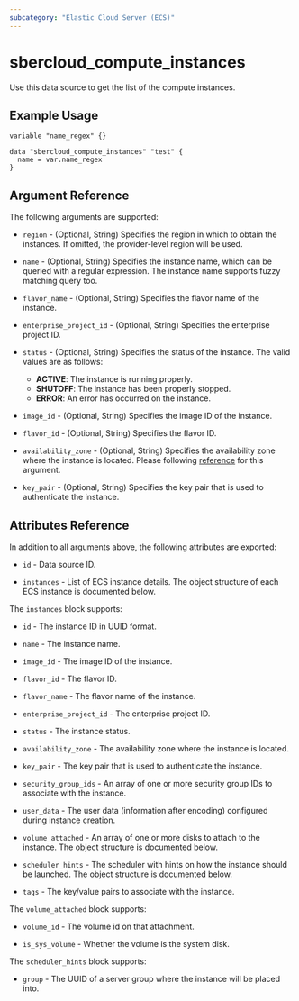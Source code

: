 ```yaml
---
subcategory: "Elastic Cloud Server (ECS)"
---
```


# sbercloud_compute_instances

Use this data source to get the list of the compute instances.

## Example Usage

```hcl
variable "name_regex" {}

data "sbercloud_compute_instances" "test" {
  name = var.name_regex
}
```

## Argument Reference

The following arguments are supported:

* `region` - (Optional, String) Specifies the region in which to obtain the instances.
  If omitted, the provider-level region will be used.

* `name` - (Optional, String) Specifies the instance name, which can be queried with a regular expression.
  The instance name supports fuzzy matching query too.

* `flavor_name` - (Optional, String) Specifies the flavor name of the instance.

* `enterprise_project_id` - (Optional, String) Specifies the enterprise project ID.

* `status` - (Optional, String) Specifies the status of the instance. The valid values are as follows:
  + **ACTIVE**: The instance is running properly.
  + **SHUTOFF**: The instance has been properly stopped.
  + **ERROR**: An error has occurred on the instance.

* `image_id` - (Optional, String) Specifies the image ID of the instance.

* `flavor_id` - (Optional, String) Specifies the flavor ID.

* `availability_zone` - (Optional, String) Specifies the availability zone where the instance is located.
  Please following [reference](https://support.hc.sbercloud.ru/endpoint/index.html) for this argument.

* `key_pair` - (Optional, String) Specifies the key pair that is used to authenticate the instance.

## Attributes Reference

In addition to all arguments above, the following attributes are exported:

* `id` - Data source ID.

* `instances` - List of ECS instance details. The object structure of each ECS instance is documented below.

The `instances` block supports:

* `id` - The instance ID in UUID format.

* `name` - The instance name.

* `image_id` - The image ID of the instance.

* `flavor_id` - The flavor ID.

* `flavor_name` - The flavor name of the instance.

* `enterprise_project_id` - The enterprise project ID.

* `status` - The instance status.

* `availability_zone` - The availability zone where the instance is located.

* `key_pair` - The key pair that is used to authenticate the instance.

* `security_group_ids` - An array of one or more security group IDs to associate with the instance.

* `user_data` - The user data (information after encoding) configured during instance creation.

* `volume_attached` - An array of one or more disks to attach to the instance. The object structure is documented below.

* `scheduler_hints` - The scheduler with hints on how the instance should be launched.
  The object structure is documented below.

* `tags` - The key/value pairs to associate with the instance.

The `volume_attached` block supports:

* `volume_id` - The volume id on that attachment.

* `is_sys_volume` - Whether the volume is the system disk.

The `scheduler_hints` block supports:

* `group` - The UUID of a server group where the instance will be placed into.
